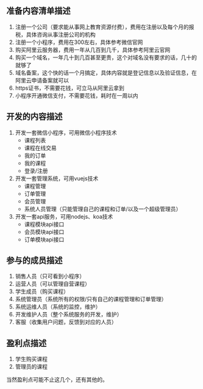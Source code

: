 ## 准备内容清单描述

1. 注册一个公司（要求能从事网上教育资源付费），费用在注册以及每个月的报税，具体咨询从事注册公司的机构
2. 注册一个小程序，费用在300左右，具体参考微信官网
3. 购买阿里云服务器，费用一年从几百到几千，具体参考阿里云官网
4. 购买一个域名，一年几十到几百甚至更贵，这个对域名没有要求的话，几十的就够了
5. 域名备案，这个快的话一个月搞定，具体内容就是登记信息以及验证信息，在阿里云申请备案就可以
6. https证书，不需要花钱，可立马从阿里云拿到
7. 小程序开通微信支付，不需要花钱，耗时在一周以内

## 开发的内容描述

1. 开发一套微信小程序，可用微信小程序技术
    - 课程列表
    - 课程在线交易
    - 我的订单
    - 我的课程
    - 登录/注册
2. 开发一套管理系统，可用vuejs技术
    - 课程管理
    - 订单管理
    - 会员管理
    - 系统人员管理（只能管理自己的课程和订单/以及一个超级管理员）
3. 开发一套api服务，可用nodejs、koa技术
    - 课程模块api接口
    - 会员模块api接口
    - 订单模块api接口

## 参与的成员描述

1. 销售人员（只可看到小程序）
2. 运营人员（可以管理自营课程）
3. 学生成员（购买课程）
4. 系统管理员（系统所有的权限/只有自己的课程管理和订单管理）
5. 系统运维人员（系统的监控，维护）
6. 开发维护人员（整个系统服务的开发，维护）
7. 客服（收集用户问题，反馈到对应的人员）

## 盈利点描述

1. 学生购买课程
2. 管理员的课程

当然盈利点可能不止这几个，还有其他的。